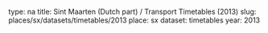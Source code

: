 type: na
title: Sint Maarten (Dutch part) / Transport Timetables (2013)
slug: places/sx/datasets/timetables/2013
place: sx
dataset: timetables
year: 2013
